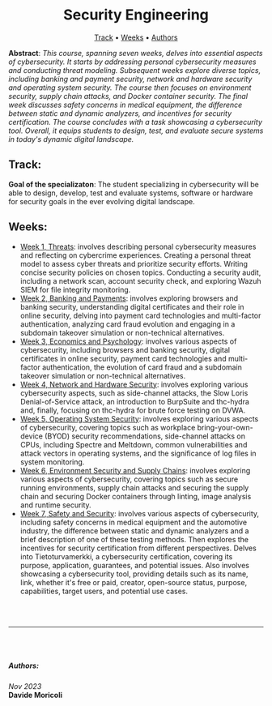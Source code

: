 # <center>Security Engineering</center>

<p align="center">
  <a href="#track">Track</a> •
  <a href="#weeks">Weeks</a> •
  <a href="#authors">Authors</a>
</p>

**Abstract**: *This course, spanning seven weeks, delves into essential aspects of cybersecurity. It starts by addressing personal cybersecurity measures and conducting threat modeling. Subsequent weeks explore diverse topics, including banking and payment security, network and hardware security and operating system security. The course then focuses on environment security, supply chain attacks, and Docker container security. The final week discusses safety concerns in medical equipment, the difference between static and dynamic analyzers, and incentives for security certification. The course concludes with a task showcasing a cybersecurity tool. Overall, it equips students to design, test, and evaluate secure systems in today's dynamic digital landscape.*

## Track: 
**Goal of the specializaton**: The student specializing in cybersecurity will be able to design, develop, test and evaluate systems, software or hardware for security goals in the ever evolving digital landscape.

## Weeks:
- [Week 1, Threats](./Week1): involves describing personal cybersecurity measures and reflecting on cybercrime experiences. Creating a personal threat model to assess cyber threats and prioritize security efforts. Writing concise security policies on chosen topics. Conducting a security audit, including a network scan, account security check, and exploring Wazuh SIEM for file integrity monitoring.
- [Week 2, Banking and Payments](./Week2): involves exploring browsers and banking security, understanding digital certificates and their role in online security, delving into payment card technologies and multi-factor authentication, analyzing card fraud evolution and engaging in a subdomain takeover simulation or non-technical alternatives.
- [Week 3, Economics and Psychology](./Week3): involves various aspects of cybersecurity, including browsers and banking security, digital certificates in online security, payment card technologies and multi-factor authentication, the evolution of card fraud and a subdomain takeover simulation or non-technical alternatives.
- [Week 4, Network and Hardware Security](./Week4): involves exploring various cybersecurity aspects, such as side-channel attacks, the Slow Loris Denial-of-Service attack, an introduction to BurpSuite and thc-hydra and, finally, focusing on thc-hydra for brute force testing on DVWA.
- [Week 5, Operating System Security](./Week5): involves exploring various aspects of cybersecurity, covering topics such as workplace bring-your-own-device (BYOD) security recommendations, side-channel attacks on CPUs, including Spectre and Meltdown, common vulnerabilities and attack vectors in operating systems, and the significance of log files in system monitoring.
- [Week 6, Environment Security and Supply Chains](./Week6): involves exploring various aspects of cybersecurity, covering topics such as secure running environments, supply chain attacks and securing the supply chain and securing Docker containers through linting, image analysis and runtime security.
- [Week 7, Safety and Security](./Week7): involves various aspects of cybersecurity, including safety concerns in medical equipment and the automotive industry, the difference between static and dynamic analyzers and a brief description of one of these testing methods. Then explores the incentives for security certification from different perspectives. Delves into Tietoturvamerkki, a cybersecurity certification, covering its purpose, application, guarantees, and potential issues. Also involves showcasing a cybersecurity tool, providing details such as its name, link, whether it's free or paid, creator, open-source status, purpose, capabilities, target users, and potential use cases.

<br><br>
<hr>
<br><br>

##### Authors:

*Nov 2023*<br>
**Davide Moricoli**
